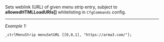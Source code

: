 Sets weblink (URL) of given menu strip entry, subject to **allowedHTMLLoadURIs[]** whitelisting in `CfgCommands` config.


---
*Example 1:*
```sqf
_ctrlMenuStrip menuSetURL [[0,0,1], "https://arma3.com/"];
```